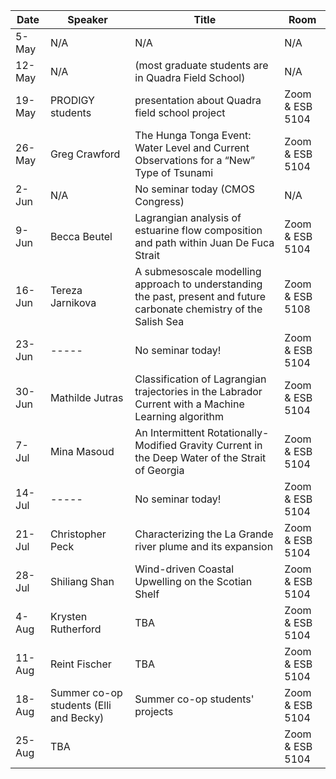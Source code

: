 Date  |  Speaker                                            |  Title                                                                                                |  Room
---------|-----------------------------------------------------|---------------------------------------------------------------------------------------------------------------------|------
5-May    | N/A                                           |       N/A                                                      |  N/A
12-May   | N/A                                           |  (most graduate students are in Quadra Field School)           |  N/A
19-May   | PRODIGY students                              |  presentation about Quadra field school project                |  Zoom & ESB 5104
26-May   | Greg Crawford                                 |  The Hunga Tonga Event:  Water Level and Current Observations for a “New” Type of Tsunami   |  Zoom & ESB 5104
2-Jun    | N/A                                           |  No seminar today (CMOS Congress)                              |  N/A 
9-Jun    | Becca Beutel                                  |  Lagrangian analysis of estuarine flow composition and path within Juan De Fuca Strait      |  Zoom & ESB 5104
16-Jun   | Tereza Jarnikova                              |  A submesoscale modelling approach to understanding the past, present and future carbonate chemistry of the Salish Sea    |  Zoom & ESB 5108
23-Jun   |  -----                                        |  No seminar today!                                             |  Zoom & ESB 5104
30-Jun   | Mathilde Jutras                               |  Classification of Lagrangian trajectories in the Labrador Current with a Machine Learning algorithm   |  Zoom & ESB 5104
7-Jul    | Mina Masoud                                   |  An Intermittent Rotationally-Modified Gravity Current in the Deep Water of the Strait of Georgia     |  Zoom & ESB 5104
14-Jul   | -----                                         |  No seminar today!                                             |  Zoom & ESB 5104
21-Jul   | Christopher Peck                              |  Characterizing the La Grande river plume and its expansion    |  Zoom & ESB 5104
28-Jul   | Shiliang Shan                                 |  Wind-driven Coastal Upwelling on the Scotian Shelf            |  Zoom & ESB 5104
4-Aug    | Krysten Rutherford                            |  TBA                                                           |  Zoom & ESB 5104
11-Aug   | Reint Fischer                                 |  TBA                                                           |  Zoom & ESB 5104
18-Aug   | Summer co-op students (Elli and Becky)        |  Summer co-op students' projects                               |  Zoom & ESB 5104
25-Aug   | TBA                                           |                                                                |  Zoom & ESB 5104

